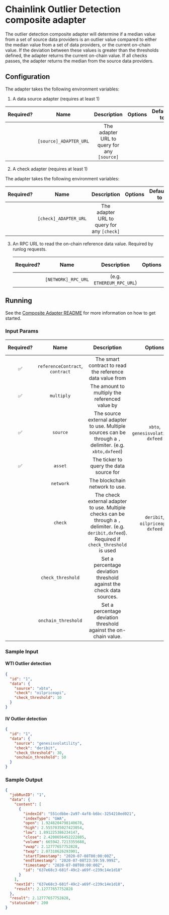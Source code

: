# Chainlink Outlier Detection composite adapter

The outlier detection composite adapter will determine if a median value from a set of source data providers is an
outlier value compared to either the median value from a set of data providers, or the current on-chain value. If the
deviation between these values is greater than the thresholds defined, the adapter returns the current on-chain value.
If all checks passes, the adapter returns the median from the source data providers.

## Configuration

The adapter takes the following environment variables:

1. A data source adapter (requires at least 1)

| Required? |          Name          |                 Description                 | Options | Defaults to |
| :-------: | :--------------------: | :-----------------------------------------: | :-----: | :---------: |
|           | `[source]_ADAPTER_URL` | The adapter URL to query for any `[source]` |         |             |

2. A check adapter (requires at least 1)

The adapter takes the following environment variables:

| Required? |         Name          |                Description                 | Options | Defaults to |
| :-------: | :-------------------: | :----------------------------------------: | :-----: | :---------: |
|           | `[check]_ADAPTER_URL` | The adapter URL to query for any `[check]` |         |             |

3. An RPC URL to read the on-chain reference data value. Required by runlog requests.

   | Required? |        Name         |        Description        | Options | Defaults to |
   | :-------: | :-----------------: | :-----------------------: | :-----: | :---------: |
   |           | `[NETWORK]_RPC_URL` | (e.g. `ETHEREUM_RPC_URL`) |         |             |

## Running

See the [Composite Adapter README](../README.md) for more information on how to get started.

### Input Params

| Required? |              Name               |                                                                    Description                                                                    |                Options                | Defaults to  |
| :-------: | :-----------------------------: | :-----------------------------------------------------------------------------------------------------------------------------------------------: | :-----------------------------------: | :----------: |
|    ✅     | `referenceContract`, `contract` |                                             The smart contract to read the reference data value from                                              |                                       |              |
|    ✅     |           `multiply`            |                                                  The amount to multiply the referenced value by                                                   |                                       |
|    ✅     |            `source`             |                     The source external adapter to use. Multiple sources can be through a `,` delimiter. (e.g. `xbto,dxfeed`)                     | `xbto`, `genesisvolatility`, `dxfeed` |
|    ✅     |             `asset`             |                                                      The ticker to query the data source for                                                      |                                       |
|           |            `network`            |                                                          The blockchain network to use.                                                           |                                       | `'ETHEREUM'` |
|           |             `check`             | The check external adapter to use. Multiple checks can be through a `,` delimiter. (e.g. `deribit,dxfeed`). Required if `check_threshold` is used |  `deribit`, `oilpriceapi`, `dxfeed`   |              |
|           |        `check_threshold`        |                                       Set a percentage deviation threshold against the check data sources.                                        |                                       |   0 (off)    |
|           |       `onchain_threshold`       |                                         Set a percentage deviation threshold against the on-chain value.                                          |                                       |   0 (off)    |

### Sample Input

#### WTI Outlier detection

```json
{
  "id": "1",
  "data": {
    "source": "xbto",
    "check": "oilpriceapi",
    "check_threshold": 10
  }
}
```

#### IV Outlier detection

```json
{
  "id": "1",
  "data": {
    "source": "genesisvolatility",
    "check": "deribit",
    "check_threshold": 30,
    "onchain_threshold": 50
  }
}
```

### Sample Output

```json
{
  "jobRunID": "1",
  "data": {
    "content": [
      {
        "indexId": "551cdbbe-2a97-4af8-b6bc-3254210ed021",
        "indexType": "GWA",
        "open": 1.9248204798140678,
        "high": 2.5557035027423054,
        "low": 1.891225386234147,
        "close": 2.4208656452222885,
        "volume": 665942.7213355688,
        "vwap": 2.12777657752828,
        "twap": 2.07318626293901,
        "startTimestamp": "2020-07-08T00:00:00Z",
        "endTimestamp": "2020-07-08T23:59:59.999Z",
        "timestamp": "2020-07-08T00:00:00Z",
        "id": "637e68c3-681f-49c2-a69f-c239c14e1d18"
      }
    ],
    "nextId": "637e68c3-681f-49c2-a69f-c239c14e1d18",
    "result": 2.12777657752828
  },
  "result": 2.12777657752828,
  "statusCode": 200
}
```
